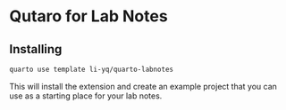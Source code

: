 # Qutaro for Lab Notes

## Installing

```bash
quarto use template li-yq/quarto-labnotes
```

This will install the extension and create an example project that you can use as a starting place for your lab notes.
